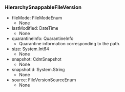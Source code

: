 ### HierarchySnappableFileVersion
- fileMode: FileModeEnum
  - None
- lastModified: DateTime
  - None
- quarantineInfo: QuarantineInfo
  - Quarantine information corresponding to the path.
- size: System.Int64
  - None
- snapshot: CdmSnapshot
  - None
- snapshotId: System.String
  - None
- source: FileVersionSourceEnum
  - None
